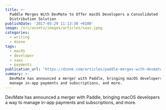 ```yaml
---
title: >-
  Paddle Merges With DevMate to Offer macOS Developers a Consolidated
  Distribution Solution
publishDate: '2017-05-29 11:13:30 +0100'
image: /src/assets/images/articles/saas.jpeg
categories:
  - writing
  - dzone
tags:
  - macOS
  - developer
  - saas
  - payments
publication_url: 'https://dzone.com/articles/paddle-merges-with-devmate-offering-macos-develope'
summary: >-
  DevMate has announced a merger with Paddle, bringing macOS developers a way to
  manage in-app payments and subscriptions, and more.
---
```


DevMate has announced a merger with Paddle, bringing macOS developers a way to manage in-app payments and subscriptions, and more.
